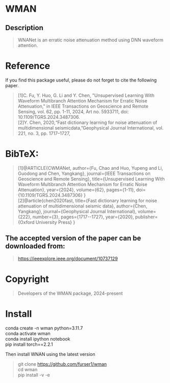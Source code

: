 WMAN
==
Description                
--
>WNANet is an erratic noise attenuation method using DNN waveform attention.  

Reference
==
If you find this package useful, please do not forget to cite the following paper.
>[1]C. Fu, Y. Huo, G. Li and Y. Chen, "Unsupervised Learning With Waveform Multibranch Attention Mechanism for Erratic Noise Attenuation," in IEEE Transactions on Geoscience and Remote Sensing, vol. 62, pp. 1-11, 2024, Art no. 5933711, doi: 10.1109/TGRS.2024.3487306.<br>
[2]Y. Chen, 2020,“Fast dictionary learning for noise attenuation of multidimensional seismicdata,”Geophysical Journal International, vol. 221, no. 3, pp. 1717–1727, 


BibTeX:
==
>[1]@ARTICLE{CWMANet,
  author={Fu, Chao and Huo, Yupeng and Li, Guodong and Chen, Yangkang},
  journal={IEEE Transactions on Geoscience and Remote Sensing}, 
  title={Unsupervised Learning With Waveform Multibranch Attention Mechanism for Erratic Noise Attenuation}, 
  year={2024},
  volume={62},
  pages={1-11},
  doi={10.1109/TGRS.2024.3487306}
  }<br>
  [2]@article{chen2020fast,
  title={Fast dictionary learning for noise attenuation of multidimensional seismic data},
  author={Chen, Yangkang},
  journal={Geophysical Journal International},
  volume={222},
  number={3},
  pages={1717--1727},
  year={2020},
  publisher={Oxford University Press}
}

The accepted version of the paper can be downloaded from:
--
>https://ieeexplore.ieee.org/document/10737129

Copyright
==
>Developers of the WMAN package, 2024-present

Install
==
conda create -n wman python=3.11.7 <br>
conda activate wman <br>
conda install ipython notebook <br>
pip install torch==2.2.1 <br>

Then install WNAN using the latest version
>git clone https://github.com/furser1/wman <br>
cd wman <br>
pip install -v -e <br>
